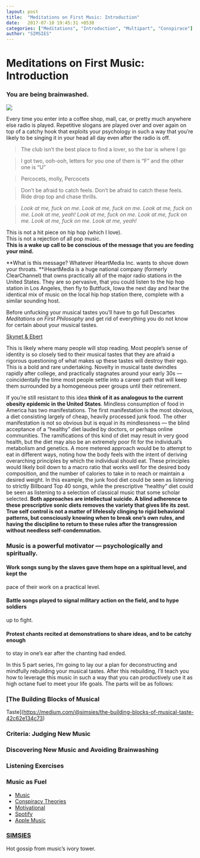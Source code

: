 ```yaml
---
layout: post
title:  "Meditations on First Music: Introduction"
date:   2017-07-10 19:45:31 +0530
categories: ["Meditations", "Introduction", "Multipart", "Conspirace"]
author: "SIMSIES"
---
```


# Meditations on First Music: Introduction

### You are being brainwashed.

![](https://cdn-images-1.medium.com/max/600/1*3gnNnZ5vgtOhep-AsfrMVw.jpeg)

Every time you enter into a coffee shop, mall, car, or pretty much anywhere else
radio is played. Repetitive slogans are played over and over again on top of a
catchy hook that exploits your psychology in such a way that you’re likely to be
singing it in your head all day even after the radio is off.

> The club isn’t the best place to find a lover, so the bar is where I go

> I got two, ooh-ooh, letters for you one of them is “F” and the other one is “U”

> Percocets, molly, Percocets

> Don’t be afraid to catch feels. Don’t be afraid to catch these feels. Ride drop
> top and chase thrills.

> *Look at me, fuck on me. Look at me, fuck on me. Look at me, fuck on me. Look at
> me, yeah! Look at me, fuck on me. Look at me, fuck on me. Look at me, fuck on
me. Look at me, yeah!*

This is not a hit piece on hip hop (which I love).<br> This is not a rejection
of all pop music.<br> **This is a wake up call to be conscious of the message
that you are feeding your mind.**

**What is this message? Whatever iHeartMedia Inc. wants to shove down your
throats. **iHeartMedia is a huge national company (formerly ClearChannel) that
owns practically all of the major radio stations in the United States. They are
so pervasive, that you could listen to the hip hop station in Los Angeles, then
fly to Buttfuck, Iowa the next day and hear the identical mix of music on the
local hip hop station there, complete with a similar sounding host.

Before unfucking your musical tastes you’ll have to go full Descartes
*Meditations on First Philosophy* and get rid of everything you do not know for
certain about your musical tastes.

<span class="figcaption_hack">[Skynet &
Ebert](https://skynetandebert.com/2015/04/22/music-was-better-back-then-when-do-we-stop-keeping-up-with-popular-music/)</span>

This is likely where many people will stop reading. Most people’s sense of
identity is so closely tied to their musical tastes that they are afraid a
rigorous questioning of what makes up these tastes will destroy their ego. This
is a bold and rare undertaking. Novelty in musical taste dwindles rapidly after
college, and practically stagnates around your early 30s — coincidentally the
time most people settle into a career path that will keep them surrounded by a
homogeneous peer groups until their retirement.

If you’re still resistant to this idea **think of it as analogous to the current
obesity epidemic in the United States**. Mindless consumption of food in America
has two manifestations. The first manifestation is the most obvious, a diet
consisting largely of cheap, heavily processed junk food. The other
manifestation is not so obvious but is equal in its mindlessness — the blind
acceptance of a “healthy” diet lauded by doctors, or perhaps online communities.
The ramifications of this kind of diet may result in very good health, but the
diet may also be an extremely poor fit for the individual’s metabolism and
genetics. A more metered approach would be to attempt to eat in different ways,
noting how the body feels with the intent of deriving overarching principles by
which the individual should eat. These principles would likely boil down to a
macro ratio that works well for the desired body composition, and the number of
calories to take in to reach or maintain a desired weight. In this example, the
junk food diet could be seen as listening to strictly Billboard Top 40 songs,
while the prescriptive “healthy” diet could be seen as listening to a selection
of classical music that some scholar selected. **Both approaches are
intellectual suicide. A blind adherence to these prescriptive sonic diets
removes the variety that gives life its zest. True self control is not a matter
of lifelessly clinging to rigid behavioral patterns, but consciously knowing
when to break one’s own rules, and having the discipline to return to these
rules after the transgression without needless self-condemnation.**

### Music is a powerful motivator — psychologically and spiritually.

#### Work songs sung by the slaves gave them hope on a spiritual level, and kept the
pace of their work on a practical level.

#### Battle songs played to signal military action on the field, and to hype soldiers
up to fight.

#### Protest chants recited at demonstrations to share ideas, and to be catchy enough
to stay in one’s ear after the chanting had ended.

In this 5 part series, I’m going to lay our a plan for deconstructing and
mindfully rebuilding your musical tastes. After this rebuilding, I’ll teach you
how to leverage this music in such a way that you can productively use it as
high octane fuel to meet your life goals. The parts will be as follows:

### [The Building Blocks of Musical
Taste](https://medium.com/@simsies/the-building-blocks-of-musical-taste-42c62e134c73)

### Criteria: Judging New Music

### Discovering New Music and Avoiding Brainwashing

### Listening Exercises

### Music as Fuel

* [Music](https://medium.com/tag/music?source=post)
* [Conspiracy Theories](https://medium.com/tag/conspiracy-theories?source=post)
* [Motivational](https://medium.com/tag/motivational?source=post)
* [Spotify](https://medium.com/tag/spotify?source=post)
* [Apple Music](https://medium.com/tag/apple-music?source=post)

### [SIMSIES](https://medium.com/@simsies)

Hot gossip from music’s ivory tower.
